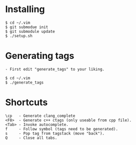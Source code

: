 
Installing
==========

    $ cd ~/.vim
    $ git submodue init
    $ git submodule update
    $ ./setup.sh

Generating tags
===============
    - First edit "generate_tags" to your liking.

    $ cd ~/.vim
    $ ./generate_tags

Shortcuts
=========

    \cp   - Generate clang_complete
    <F8>  - Generate c++ ctags (only useable from cpp file).
    <Tab> - Invoke autocomplete.
    f     - Follow symbol (tags need to be generated).
    s     - Pop tag from tagstack (move "back").
    Q     - Close all tabs.

